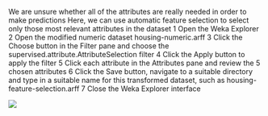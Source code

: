We are unsure whether all of the attributes are really needed in order to make predictions
Here, we can use automatic feature selection to select only those most relevant attributes in the
dataset
1 Open the Weka Explorer
2 Open the modified numeric dataset housing-numeric.arff
3 Click the Choose button in the Filter pane and choose the supervised.attribute.AttributeSelection
filter
4 Click the Apply button to apply the filter
5 Click each attribute in the Attributes pane and review the 5 chosen attributes
6 Click the Save button, navigate to a suitable directory and type in a suitable name for
this transformed dataset, such as housing-feature-selection.arff
7 Close the Weka Explorer interface

![](https://github.com/fenago/katacoda-scenarios/raw/master/machine-learning-mastery-weka/machine-learning-mastery-weka-chapter-25/steps/images/163.png)